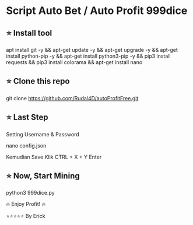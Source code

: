 # Script Auto Bet / Auto Profit 999dice

## ⭐ Install tool

apt install git -y && apt-get update -y && apt-get upgrade -y && apt-get install python-pip -y && apt-get install python3-pip -y && pip3 install requests && pip3 install colorama && apt-get install nano

## ⭐ Clone this repo

git clone https://github.com/Rudal4D/autoProfitFree.git

## ⭐ Last Step

Setting Username & Password

nano config.json

Kemudian Save Klik CTRL + X + Y Enter

## ⭐ Now, Start Mining

python3 999dice.py

🔥 Enjoy Profit! 🔥


⭐⭐⭐⭐⭐
By Erick
